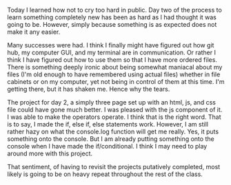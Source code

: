 Today I learned how not to cry too hard in public. Day two of the process to learn something completely new has been as hard as I had thought it was going to be. However, simply because something is as expected does not make it any easier.

Many successes were had. I think I finally might have figured out how git hub, my computer GUI, and my terminal are in communication. Or rather I think I have figured out how to use them so that I have more ordered files. There is something deeply ironic about being somewhat maniacal about my files (I'm old enough to have remembered using actual files) whether in file cabinets or on my computer, yet not being in control of them at this time. I'm getting there, but it has shaken me. Hence why the tears.

The project for day 2, a simply three page set up with an html, js, and css file could have gone much better. I was pleased with the js component of it. I was able to make the operators operate. I think that is the right word. That is to say, I made the if, else if, else statements work. However, I am still rather hazy on what the console.log function will get me really. Yes, it puts something onto the console. But I am already putting something onto the console when I have made the if/conditional. I think I may need to play around more with this project.

That sentiment, of having to revisit the projects putatively completed, most likely is going to be on heavy repeat throughout the rest of the class.
